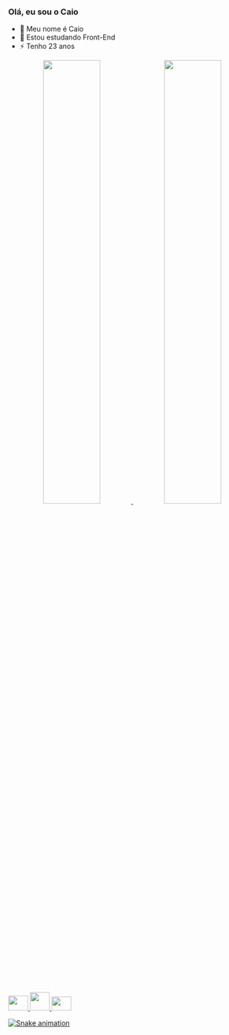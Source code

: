 ### Olá, eu sou o Caio

- 🔭 Meu nome é Caio
- 🌱 Estou estudando Front-End
- ⚡ Tenho 23 anos


<div align="center">
  <a href="https://github.com/caiof9">
  <img width="48%" src="https://github-readme-stats.vercel.app/api?username=caiof9&show_icons=true&theme=light&include_all_commits=true&count_private=true"/>
  <img width="48%" src="https://github-readme-stats.vercel.app/api/top-langs/?username=caiof9&layout=compact&langs_count=7&theme=light"/>
</div>

<div style = "display: inline_block"><br>
  <img src="https://cdn.jsdelivr.net/gh/devicons/devicon/icons/html5/html5-plain.svg" height="30" width= "40" />
  <img src="https://cdn.jsdelivr.net/gh/devicons/devicon/icons/css3/css3-original-wordmark.svg" height="37" width= "40" />
  <img src="https://cdn.jsdelivr.net/gh/devicons/devicon/icons/javascript/javascript-original.svg" height="28" width= "40" />
 </div>

  ![Snake animation](https://github.com/caiof9/caiof9/blob/output/github-contribution-grid-snake.svg)
